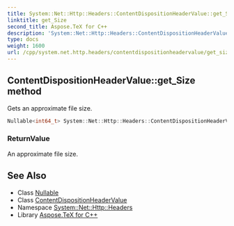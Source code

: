 ```yaml
---
title: System::Net::Http::Headers::ContentDispositionHeaderValue::get_Size method
linktitle: get_Size
second_title: Aspose.TeX for C++
description: 'System::Net::Http::Headers::ContentDispositionHeaderValue::get_Size method. Gets an approximate file size in C++.'
type: docs
weight: 1600
url: /cpp/system.net.http.headers/contentdispositionheadervalue/get_size/
---
```

## ContentDispositionHeaderValue::get_Size method


Gets an approximate file size.

```cpp
Nullable<int64_t> System::Net::Http::Headers::ContentDispositionHeaderValue::get_Size()
```


### ReturnValue

An approximate file size.

## See Also

* Class [Nullable](../../../system/nullable/)
* Class [ContentDispositionHeaderValue](../)
* Namespace [System::Net::Http::Headers](../../)
* Library [Aspose.TeX for C++](../../../)

